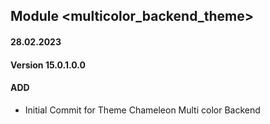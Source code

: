 ## Module <multicolor_backend_theme>

#### 28.02.2023
#### Version 15.0.1.0.0
#### ADD
- Initial Commit for Theme Chameleon Multi color Backend